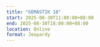 ```yaml
---
title: "GEMASTIK 18"
start: 2025-08-30T11:00:00+08:00
end: 2025-08-30T18:00:00+08:00
location: Online
format: Jeopardy
---
```

